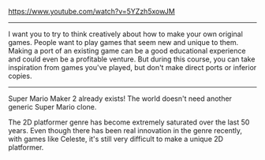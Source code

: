 https://www.youtube.com/watch?v=5YZzh5xowJM

---

I want you to try to think creatively about how to make your own original games. People want to play games that seem new and unique to them. Making a port of an existing game can be a good educational experience and could even be a profitable venture. But during this course, you can take inspiration from games you've played, but don't make direct ports or inferior copies.

---

Super Mario Maker 2 already exists! The world doesn't need another generic Super Mario clone.

The 2D platformer genre has become extremely saturated over the last 50 years. Even though there has been real innovation in the genre recently, with games like Celeste, it's still very difficult to make a unique 2D platformer.
